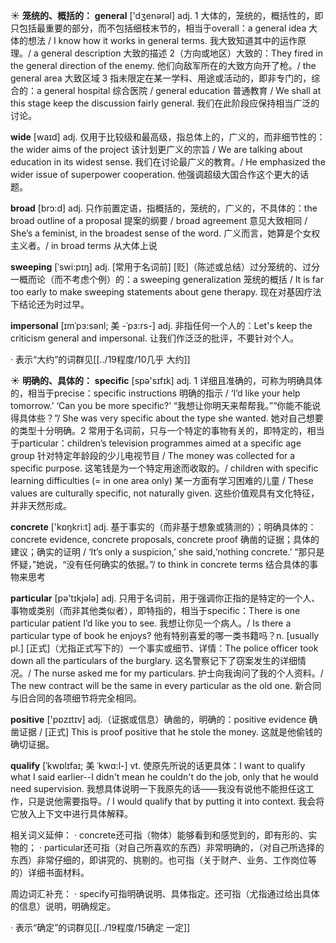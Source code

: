 ☀ <span class="category">**笼统的、概括的：**</span>
<span class="vocabulary">**general**</span> ['dӡenərəl] 
<span class="definition">adj. 1 大体的，笼统的，概括性的，即只包括最重要的部分，而不包括细枝末节的，相当于overall：</span>a general idea 大体的想法 / I know how it works in general terms. 我大致知道其中的运作原理。/ a general description 大致的描述 <span class="definition">2（方向或地区）大致的：</span>They fired in the general direction of the enemy. 他们向敌军所在的大致方向开了枪。/ the general area 大致区域 <span class="definition">3 指未限定在某一学科、用途或活动的，即非专门的，综合的：</span>a general hospital 综合医院 / general education 普通教育 / We shall at this stage keep the discussion fairly general. 我们在此阶段应保持相当广泛的讨论。

<span class="vocabulary">**wide**</span> [waɪd] 
<span class="definition">adj. 仅用于比较级和最高级，指总体上的，广义的，而非细节性的：</span>the wider aims of the project 该计划更广义的宗旨 / We are talking about education in its widest sense. 我们在讨论最广义的教育。/ He emphasized the wider issue of superpower cooperation. 他强调超级大国合作这个更大的话题。

<span class="vocabulary">**broad**</span> [brɔ:d] 
<span class="definition">adj. 只作前置定语，指概括的，笼统的，广义的，不具体的：</span>the broad outline of a proposal 提案的纲要 / broad agreement 意见大致相同 / She’s a feminist, in the broadest sense of the word. 广义而言，她算是个女权主义者。/ in broad terms 从大体上说
           
<span class="vocabulary">**sweeping**</span> [ˈswi:pɪŋ]
<span class="definition">adj. [常用于名词前] [贬]（陈述或总结）过分笼统的、过分一概而论（而不考虑个例）的：</span>a sweeping generalization 笼统的概括 / It is far too early to make sweeping statements about gene therapy. 现在对基因疗法下结论还为时过早。
           
<span class="vocabulary">**impersonal**</span> [ɪmˈpɜ:sənl; 美 -ˈpɜ:rs-]
<span class="definition">adj. 非指任何一个人的：</span>Let's keep the criticism general and impersonal. 让我们作泛泛的批评，不要针对个人。

· 表示“大约”的词群见[[../19程度/10几乎 大约]]

☀ <span class="category">**明确的、具体的：**</span>
<span class="vocabulary">**specific**</span> [spə'sɪfɪk] 
<span class="definition">adj. 1 详细且准确的，可称为明确具体的，相当于precise：</span>specific instructions 明确的指示 / ‘I’d like your help tomorrow.’ ‘Can you be more specific?’ “我想让你明天来帮帮我。”“你能不能说得具体些？”/ She was very specific about the type she wanted. 她对自己想要的类型十分明确。<span class="definition">2 常用于名词前，只与一个特定的事物有关的，即特定的，相当于particular：</span>children’s television programmes aimed at a specific age group 针对特定年龄段的少儿电视节目 / The money was collected for a specific purpose. 这笔钱是为一个特定用途而收取的。/ children with specific learning difficulties (= in one area only) 某一方面有学习困难的儿童 / These values are culturally specific, not naturally given. 这些价值观具有文化特征，并非天然形成。

<span class="vocabulary">**concrete**</span> ['kɒŋkri:t] 
<span class="definition">adj. 基于事实的（而非基于想象或猜测的）；明确具体的：</span>concrete evidence, concrete proposals, concrete proof 确凿的证据；具体的建议；确实的证明 / ‘It’s only a suspicion,’ she said,‘nothing concrete.’ “那只是怀疑，”她说，“没有任何确实的依据。”/ to think in concrete terms 结合具体的事物来思考

<span class="vocabulary">**particular**</span> [pə'tɪkjələ] 
<span class="definition">adj. 只用于名词前，用于强调你正指的是特定的一个人、事物或类别（而非其他类似者），即特指的，相当于specific：</span>There is one particular patient I’d like you to see. 我想让你见一个病人。/ Is there a particular type of book he enjoys? 他有特别喜爱的哪一类书籍吗？<span class="definition">n. [usually pl.] [正式]（尤指正式写下的）一个事实或细节、详情：</span>The police officer took down all the particulars of the burglary. 这名警察记下了窃案发生的详细情况。/ The nurse asked me for my particulars. 护士向我询问了我的个人资料。/ The new contract will be the same in every particular as the old one. 新合同与旧合同的各项细节将完全相同。

<span class="vocabulary">**positive**</span> ['pɒzɪtɪv] 
<span class="definition">adj.（证据或信息）确凿的，明确的：</span>positive evidence 确凿证据 / [正式] This is proof positive that he stole the money. 这就是他偷钱的确切证据。
           
<span class="vocabulary">**qualify**</span> [ˈkwɒlɪfaɪ; 美 ˈkwɑ:l-]
<span class="definition">vt. 使原先所说的话更具体：</span>I want to qualify what I said earlier--I didn't mean he couldn't do the job, only that he would need supervision. 我想具体说明一下我原先的话——我没有说他不能担任这工作，只是说他需要指导。/ I would qualify that by putting it into context. 我会将它放入上下文中进行具体解释。

相关词义延伸：
· concrete还可指（物体）能够看到和感觉到的，即有形的、实物的；
· particular还可指（对自己所喜欢的东西）非常明确的，（对自己所选择的东西）非常仔细的，即讲究的、挑剔的。也可指（关于财产、业务、工作岗位等的）详细书面材料。

周边词汇补充：
· specify可指明确说明、具体指定。还可指（尤指通过给出具体的信息）说明，明确规定。

· 表示“确定”的词群见[[../19程度/15确定 一定]]
